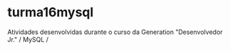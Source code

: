 # turma16mysql
Atividades desenvolvidas durante o curso da Generation "Desenvolvedor Jr."  / MySQL /
